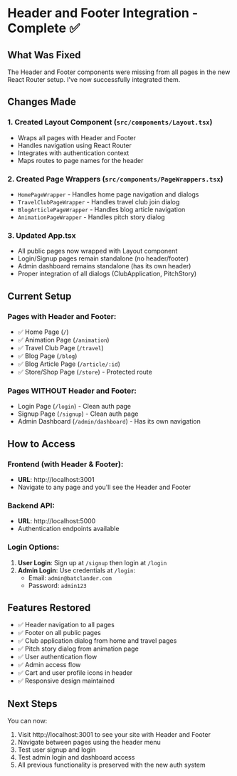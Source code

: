 # Header and Footer Integration - Complete ✅

## What Was Fixed

The Header and Footer components were missing from all pages in the new React Router setup. I've now successfully integrated them.

## Changes Made

### 1. Created Layout Component (`src/components/Layout.tsx`)
- Wraps all pages with Header and Footer
- Handles navigation using React Router
- Integrates with authentication context
- Maps routes to page names for the header

### 2. Created Page Wrappers (`src/components/PageWrappers.tsx`)
- `HomePageWrapper` - Handles home page navigation and dialogs
- `TravelClubPageWrapper` - Handles travel club join dialog
- `BlogArticlePageWrapper` - Handles blog article navigation
- `AnimationPageWrapper` - Handles pitch story dialog

### 3. Updated App.tsx
- All public pages now wrapped with Layout component
- Login/Signup pages remain standalone (no header/footer)
- Admin dashboard remains standalone (has its own header)
- Proper integration of all dialogs (ClubApplication, PitchStory)

## Current Setup

### Pages with Header and Footer:
- ✅ Home Page (`/`)
- ✅ Animation Page (`/animation`)
- ✅ Travel Club Page (`/travel`)
- ✅ Blog Page (`/blog`)
- ✅ Blog Article Page (`/article/:id`)
- ✅ Store/Shop Page (`/store`) - Protected route

### Pages WITHOUT Header and Footer:
- Login Page (`/login`) - Clean auth page
- Signup Page (`/signup`) - Clean auth page
- Admin Dashboard (`/admin/dashboard`) - Has its own navigation

## How to Access

### Frontend (with Header & Footer):
- **URL**: http://localhost:3001
- Navigate to any page and you'll see the Header and Footer

### Backend API:
- **URL**: http://localhost:5000
- Authentication endpoints available

### Login Options:
1. **User Login**: Sign up at `/signup` then login at `/login`
2. **Admin Login**: Use credentials at `/login`:
   - Email: `admin@batclander.com`
   - Password: `admin123`

## Features Restored

- ✅ Header navigation to all pages
- ✅ Footer on all public pages
- ✅ Club application dialog from home and travel pages
- ✅ Pitch story dialog from animation page
- ✅ User authentication flow
- ✅ Admin access flow
- ✅ Cart and user profile icons in header
- ✅ Responsive design maintained

## Next Steps

You can now:
1. Visit http://localhost:3001 to see your site with Header and Footer
2. Navigate between pages using the header menu
3. Test user signup and login
4. Test admin login and dashboard access
5. All previous functionality is preserved with the new auth system
